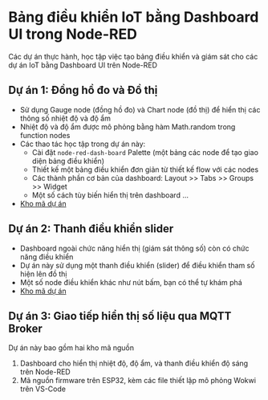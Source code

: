 # Bảng điều khiển IoT bằng Dashboard UI trong Node-RED 

Các dự án thực hành, học tập việc tạo bảng điều khiển và giám sát cho các dự án IoT bằng Dashboard UI trên Node-RED 

## Dự án 1: Đồng hồ đo và Đồ thị 

- Sử dụng Gauge node (đồng hồ đo) và Chart node (đồ thị) để hiển thị các thông số nhiệt độ và độ ẩm
- Nhiệt độ và độ ẩm được mô phỏng bằng hàm Math.random trong function nodes
- Các thao tác học tập trong dự án này:
    + Cài đặt `node-red-dash-board` Palette (một bảng các node để tạo giao diện bảng điều khiển)
    + Thiết kế một bảng điều khiển đơn giản từ thiết kế flow với các nodes
    + Các thành phần cơ bản của dashboard: Layout >> Tabs >> Groups >> Widget 
    + Một số cách tùy biến hiển thị trên dashboard ... 
- [Kho mã dự án](./TempGaugeChartUI/)

## Dự án 2: Thanh điều khiển slider 

- Dashboard ngoài chức năng hiển thị (giám sát thông số) còn có chức năng điều khiển 
- Dự án này sử dụng một thanh điều khiển (slider) để điều khiển tham số hiện lên đồ thị 
- Một số node điều khiển khác như nút bấm, bạn có thể tự khám phá 
- [Kho mã dự án](./TempGaugeChartUI/)

## Dự án 3: Giao tiếp hiển thị số liệu qua MQTT Broker 

Dự án này bao gồm hai kho mã nguồn 
1. Dashboard cho hiển thị nhiệt độ, độ ẩm, và thanh điều khiển độ sáng trên Node-RED 
2. Mã nguồn firmware trên ESP32, kèm các file thiết lập mô phỏng Wokwi trên VS-Code